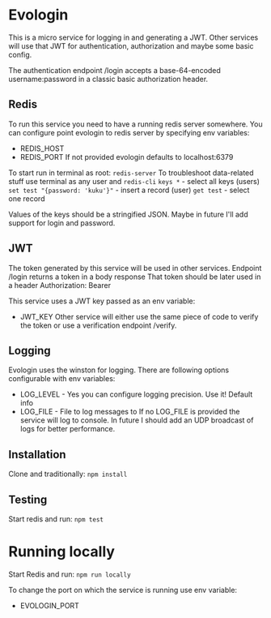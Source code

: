 # Evologin
This is a micro service for logging in and generating a JWT. 
Other services will use that JWT for authentication, authorization and maybe some basic config.

The authentication endpoint /login accepts a base-64-encoded username:password in a classic basic authorization header.

## Redis
To run this service you need to have a running redis server somewhere.
You can configure point evologin to redis server by specifying env variables:
* REDIS_HOST
* REDIS_PORT
If not provided evologin defaults to localhost:6379

To start run in terminal as root: `redis-server`
To troubleshoot data-related stuff use terminal as any user and `redis-cli`
    `keys *`                         - select all keys (users)
    `set test "{password: 'kuku'}"`  - insert a record (user)
    `get test`                      - select one record       

Values of the keys should be a stringified JSON.
Maybe in future I'll add support for login and password.

## JWT
The token generated by this service will be used in other services.
Endpoint /login returns a token in a body response
That token should be later used in a header Authorization: Bearer <token>

This service uses a JWT key passed as an env variable:
* JWT_KEY
Other service will either use the same piece of code to verify the token or use a verification endpoint /verify.

## Logging
Evologin uses the winston for logging.
There are following options configurable with env variables:
* LOG_LEVEL         - Yes you can configure logging precision. Use it! Default info
* LOG_FILE          - File to log messages to
If no LOG_FILE is provided the service will log to console.
In future I should add an UDP broadcast of logs for better performance.

## Installation
Clone and traditionally:
    ```npm install```

## Testing
Start redis and run:
    ```npm test```

# Running locally
Start Redis and run:
    ```npm run locally```

To change the port on which the service is running use env variable:
* EVOLOGIN_PORT
